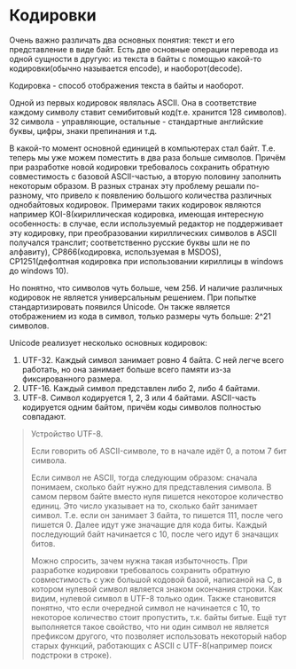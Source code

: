 # Кодировки

Очень важно различать два основных понятия: текст и его представление в виде байт.
Есть две основные операции перевода из одной сущности в другую: из текста в байты 
с помощью какой-то кодировки(обычно называется encode), и наоборот(decode).

Кодировка - способ отображения текста в байты и наоборот.

Одной из первых кодировок являлась ASCII. 
Она в соответствие каждому символу ставит семибитовый код(т.е. хранится 128 символов).
32 символа - управляющие, остальные - стандартные английские буквы, цифры, знаки препинания и т.д.

В какой-то момент основной единицей в компьютерах стал байт.
Т.е. теперь мы уже можем поместить в два раза больше символов.
Причём при разработке новой кодировки требовалось сохранить обратную совместимость
с базовой ASCII-частью, а вторую половину заполнить некоторым образом.
В разных странах эту проблему решали по-разному, что привело к появлению
большого количества различных однобайтовых кодировок.
Примерами таких кодировок являются например 
KOI-8(кириллическая кодировка, имеющая интересную особенность:
в случае, если используемый редактор не поддерживает эту кодировку, 
при преобразовании кириллических символов в ASCII получался транслит;
соответственно русские буквы шли не по алфавиту),
CP866(кодировка, используемая в MSDOS),
CP1251(дефолтная кодировка при использовании кириллицы в windows до windows 10).

Но понятно, что символов чуть больше, чем 256.
И наличие различных кодировок не является универсальным решением.
При попытке стандартизировать появился Unicode. 
Он также является отображением из кода в символ, только размеры чуть больше:
2^21 символов.

Unicode реализует несколько основных кодировок:
1. UTF-32. 
Каждый символ занимает ровно 4 байта.
С ней легче всего работать, но она занимает больше всего памяти из-за 
фиксированного размера.
2. UTF-16.
Каждый символ представлен либо 2, либо 4 байтами.
3. UTF-8.
Символ кодируется 1, 2, 3 или 4 байтами.
ASCII-часть кодируется одним байтом, причём коды символов полностью совпадают.
> Устройство UTF-8.
>
> Если говорить об ASCII-символе, то в начале идёт 0, а потом 7 бит символа.
>
> Если символ не ASCII, тогда следующим образом: сначала понимаем, сколько байт
> нужно для представления символа.
> В самом первом байте вместо нуля пишется некоторое количество единиц.
> Это число указывает на то, сколько байт занимает символ.
> Т.е. если он занимает 3 байта, то пишется 111, после чего пишется 0.
> Далее идут уже значащие для кода биты.
> Каждый последующий байт начинается с 10, после чего идут 6 значащих битов.
>
> Можно спросить, зачем нужна такая избыточность.
> При разработке кодировки требовалось сохранить обратную совместимость 
> с уже большой кодовой базой, написаной на C, в котором
> нулевой символ является знаком окончания строки.
> Как видим, нулевой символ в UTF-8 только один.
> Также становится понятно, что если очередной символ не начинается с 10, 
> то некоторое количество стоит пропустить, т.к. байты битые.
> Ещё тут выполняется такое свойство, что ни один символ не является префиксом
> другого, что позволяет использовать некоторый набор старых функций, работающих
> с ASCII с UTF-8(например поиск подстроки в строке).


